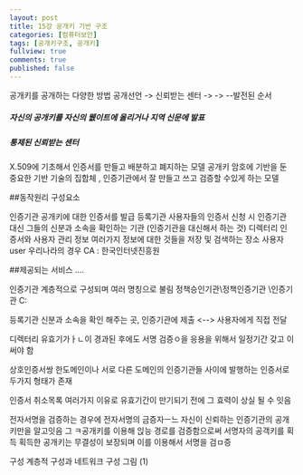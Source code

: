 ```yaml
---
layout: post
title: 15강 공개키 기반 구조
categories: [컴퓨터보안]
tags: [공개키구조, 공개키]
fullview: true
comments: true
published: false
---
```

공개키를 공개하는 다양한 방법
공개선언 -> 신뢰받는 센터 -> ->
--발전된 순서

##### 자신의 공개키를 자신의 웺이트에 올리거나 지역 신문에 발표

##### 통제된 신뢰받는 센터

X.509에 기초해서 인증서를 만들고 배분하고 폐지하는 모델
공개키 암호에 기반을 둔 중요한 기반 기술의 집합체 , 인증기관에서 잘 만들고 쓰고 검증할 수있게 하는 모델

##동작원리
구성요소

인증기관 공개키에 대한 인증서를 발급
등록기관 사용자들의 인증서 신청 시 인증기관 대신 그들의 신분과 소속을 확인하는 기관 (인증기관을 대신해서 하는 것)
디렉터리 인증서와 사용자 관리 정보 여러가지 정보에 대한 것들을 저장 및 검색하는 장소
사용자   user
우리나라의 경우 CA : 한국인터넷진흥원

##제공되는 서비스
....

인증기관
계층적으로 구성되며 여러 명칭으로 불림
정책승인기관\정책인증기관 \인증기관
C:

등록기관
신분과 소속을 확인 해주는 곳, 인증기관에 제출 <--> 사용자에게 직접 전달

디렉터리
유효기가ㅏㄴ이 경과된 후에도 서명 검증ㅇ을 응용을 위해서 일정기간 갖고 이써야 함

상호인증서쌍
한도메인이나 서로 다른 도메인의 인증기관들 사이에 발행하는 인증서로 두가지 형태가 존재

인증서 취소목록
여러가지 이유로 유효기간이 만기되기 전에 그 효력이 상실 될 수 잇음

전자서명을 검증하는 경우에
전자서명의 금증자ㅡ느 자신이 신뢰하는 인증기관의 공개키만을 알고잇음
그 ㅋ공개키를 이용해 읹능 경로를 검증함으로써 서명자의 공객키를 획득
획득한 공개키는 무결성이 보장되며 이를 이용해서 서명을 검ㅁ증

구성 계층적 구성과 네트워크 구성
그림 (1)
